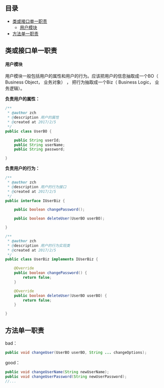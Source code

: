 ## 目录
- [类或接口单一职责](#类或接口单一职责)
  - [用户模块](#用户模块)
- [方法单一职责](#方法单一职责)






## 类或接口单一职责
#### 用户模块
用户模块一般包括用户的属性和用户的行为。应该把用户的信息抽取成一个BO（ Business Object， 业务对象） ， 把行为抽取成一个Biz（ Business Logic， 业务逻辑）。

**负责用户的属性：**

```Java
/**
 * @author zch
 * @description 用户的属性
 * @created at 2017/2/5
 */
public class UserBO {

    public String userId;
    public String userName;
    public String password;

}
```

**负责用户的行为：**

```Java
/**
 * @author zch
 * @description 用户的行为接口
 * @created at 2017/2/5
 */
public interface IUserBiz {

    public boolean changePassword();

    public boolean deleteUser(UserBO userBO);

}
```

```Java
/**
 * @author zch
 * @description 用户的行为实现类
 * @created at 2017/2/5
 */
public class UserBiz implements IUserBiz {

    @Override
    public boolean changePassword() {
        return false;
    }

    @Override
    public boolean deleteUser(UserBO userBO) {
        return false;
    }

}
```

## 方法单一职责

bad：

```Java
public void changeUser(UserBO userBO, String ... changeOptions);
```
good：

```Java
public void changeUserName(String newUserName);
public void changeUserPassword(String newUserPassword);
//...
```